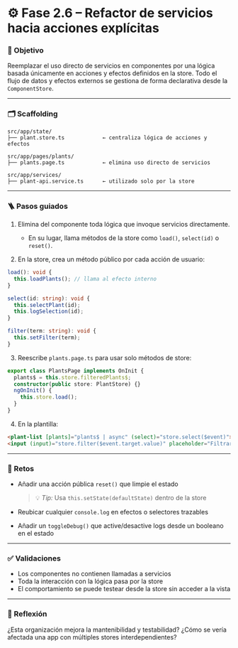# ⚙️ Fase 2.6 – Refactor de servicios hacia acciones explícitas

### 🎯 Objetivo

Reemplazar el uso directo de servicios en componentes por una lógica basada únicamente en acciones y efectos definidos en la store. Todo el flujo de datos y efectos externos se gestiona de forma declarativa desde la `ComponentStore`.

---

### 🗂️ Scaffolding

```
src/app/state/
├── plant.store.ts            ← centraliza lógica de acciones y efectos

src/app/pages/plants/
├── plants.page.ts            ← elimina uso directo de servicios

src/app/services/
├── plant-api.service.ts      ← utilizado solo por la store
```

---

### 🪜 Pasos guiados

1. Elimina del componente toda lógica que invoque servicios directamente.

   * En su lugar, llama métodos de la store como `load()`, `select(id)` o `reset()`.

2. En la store, crea un método público por cada acción de usuario:

```ts
load(): void {
  this.loadPlants(); // llama al efecto interno
}

select(id: string): void {
  this.selectPlant(id);
  this.logSelection(id);
}

filter(term: string): void {
  this.setFilter(term);
}
```

3. Reescribe `plants.page.ts` para usar solo métodos de store:

```ts
export class PlantsPage implements OnInit {
  plants$ = this.store.filteredPlants$;
  constructor(public store: PlantStore) {}
  ngOnInit() {
    this.store.load();
  }
}
```

4. En la plantilla:

```html
<plant-list [plants]="plants$ | async" (select)="store.select($event)"></plant-list>
<input (input)="store.filter($event.target.value)" placeholder="Filtrar...">
```

---

### 🎯 Retos

* Añadir una acción pública `reset()` que limpie el estado

  > 💡 *Tip:* Usa `this.setState(defaultState)` dentro de la store

* Reubicar cualquier `console.log` en efectos o selectores trazables

* Añadir un `toggleDebug()` que active/desactive logs desde un booleano en el estado

---

### ✅ Validaciones

* Los componentes no contienen llamadas a servicios
* Toda la interacción con la lógica pasa por la store
* El comportamiento se puede testear desde la store sin acceder a la vista

---

### 💬 Reflexión

¿Esta organización mejora la mantenibilidad y testabilidad? ¿Cómo se vería afectada una app con múltiples stores interdependientes?

